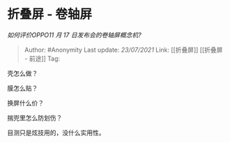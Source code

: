 # 折叠屏 - 卷轴屏
*如何评价OPPO11 月 17 日发布会的卷轴屏概念机?*

> Author: #Anonymity
> Last update: *23/07/2021*
> Link: [[折叠屏]] [[折叠屏 - 前途]]
> Tag:

壳怎么做？

膜怎么贴？

换屏什么价？

揣兜里怎么防划伤？

目测只是炫技用的，没什么实用性。
